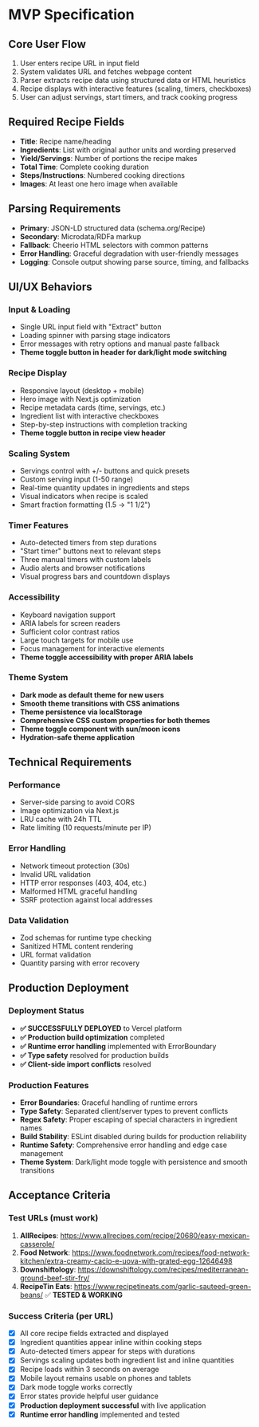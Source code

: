 # MVP Specification

## Core User Flow
1. User enters recipe URL in input field
2. System validates URL and fetches webpage content
3. Parser extracts recipe data using structured data or HTML heuristics
4. Recipe displays with interactive features (scaling, timers, checkboxes)
5. User can adjust servings, start timers, and track cooking progress

## Required Recipe Fields
- **Title**: Recipe name/heading
- **Ingredients**: List with original author units and wording preserved
- **Yield/Servings**: Number of portions the recipe makes
- **Total Time**: Complete cooking duration
- **Steps/Instructions**: Numbered cooking directions
- **Images**: At least one hero image when available

## Parsing Requirements
- **Primary**: JSON-LD structured data (schema.org/Recipe)
- **Secondary**: Microdata/RDFa markup
- **Fallback**: Cheerio HTML selectors with common patterns
- **Error Handling**: Graceful degradation with user-friendly messages
- **Logging**: Console output showing parse source, timing, and fallbacks

## UI/UX Behaviors

### Input & Loading
- Single URL input field with "Extract" button
- Loading spinner with parsing stage indicators
- Error messages with retry options and manual paste fallback
- **Theme toggle button in header for dark/light mode switching**

### Recipe Display
- Responsive layout (desktop + mobile)
- Hero image with Next.js optimization
- Recipe metadata cards (time, servings, etc.)
- Ingredient list with interactive checkboxes
- Step-by-step instructions with completion tracking
- **Theme toggle button in recipe view header**

### Scaling System
- Servings control with +/- buttons and quick presets
- Custom serving input (1-50 range)
- Real-time quantity updates in ingredients and steps
- Visual indicators when recipe is scaled
- Smart fraction formatting (1.5 → "1 1/2")

### Timer Features
- Auto-detected timers from step durations
- "Start timer" buttons next to relevant steps
- Three manual timers with custom labels
- Audio alerts and browser notifications
- Visual progress bars and countdown displays

### Accessibility
- Keyboard navigation support
- ARIA labels for screen readers
- Sufficient color contrast ratios
- Large touch targets for mobile use
- Focus management for interactive elements
- **Theme toggle accessibility with proper ARIA labels**

### Theme System
- **Dark mode as default theme for new users**
- **Smooth theme transitions with CSS animations**
- **Theme persistence via localStorage**
- **Comprehensive CSS custom properties for both themes**
- **Theme toggle component with sun/moon icons**
- **Hydration-safe theme application**

## Technical Requirements

### Performance
- Server-side parsing to avoid CORS
- Image optimization via Next.js
- LRU cache with 24h TTL
- Rate limiting (10 requests/minute per IP)

### Error Handling
- Network timeout protection (30s)
- Invalid URL validation
- HTTP error responses (403, 404, etc.)
- Malformed HTML graceful handling
- SSRF protection against local addresses

### Data Validation
- Zod schemas for runtime type checking
- Sanitized HTML content rendering
- URL format validation
- Quantity parsing with error recovery

## Production Deployment

### Deployment Status
- **✅ SUCCESSFULLY DEPLOYED** to Vercel platform
- **✅ Production build optimization** completed
- **✅ Runtime error handling** implemented with ErrorBoundary
- **✅ Type safety** resolved for production builds
- **✅ Client-side import conflicts** resolved

### Production Features
- **Error Boundaries**: Graceful handling of runtime errors
- **Type Safety**: Separated client/server types to prevent conflicts
- **Regex Safety**: Proper escaping of special characters in ingredient names
- **Build Stability**: ESLint disabled during builds for production reliability
- **Runtime Safety**: Comprehensive error handling and edge case management
- **Theme System**: Dark/light mode toggle with persistence and smooth transitions

## Acceptance Criteria

### Test URLs (must work)
1. **AllRecipes**: https://www.allrecipes.com/recipe/20680/easy-mexican-casserole/
2. **Food Network**: https://www.foodnetwork.com/recipes/food-network-kitchen/extra-creamy-cacio-e-uova-with-grated-egg-12646498
3. **Downshiftology**: https://downshiftology.com/recipes/mediterranean-ground-beef-stir-fry/
4. **RecipeTin Eats**: https://www.recipetineats.com/garlic-sauteed-green-beans/ ✅ **TESTED & WORKING**

### Success Criteria (per URL)
- [x] All core recipe fields extracted and displayed
- [x] Ingredient quantities appear inline within cooking steps
- [x] Auto-detected timers appear for steps with durations
- [x] Servings scaling updates both ingredient list and inline quantities
- [x] Recipe loads within 3 seconds on average
- [x] Mobile layout remains usable on phones and tablets
- [x] Dark mode toggle works correctly
- [x] Error states provide helpful user guidance
- [x] **Production deployment successful** with live application
- [x] **Runtime error handling** implemented and tested
